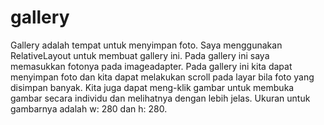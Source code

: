 # gallery
Gallery adalah tempat untuk menyimpan foto.
Saya menggunakan RelativeLayout untuk membuat gallery ini.
Pada gallery ini saya memasukkan fotonya pada imageadapter.
Pada gallery ini kita dapat menyimpan foto dan kita dapat melakukan scroll pada layar bila foto yang disimpan banyak.
Kita juga dapat meng-klik gambar untuk membuka gambar secara individu dan melihatnya dengan lebih jelas.
Ukuran untuk gambarnya adalah w: 280 dan h: 280.

